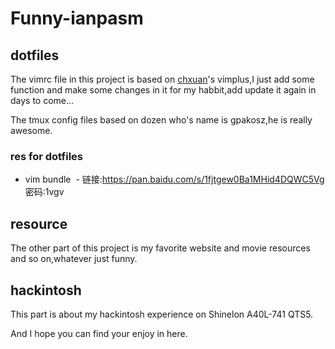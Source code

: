 # Funny-ianpasm

## dotfiles

The vimrc file in this project is based on [chxuan](https://github.com/chxuan)'s vimplus,I just add some function and make some changes in it for my habbit,add update it again in days to come...

The tmux config files based on dozen who's name is gpakosz,he is really awesome.

### res for dotfiles
 - vim bundle
  - 链接:https://pan.baidu.com/s/1fjtgew0Ba1MHid4DQWC5Vg  密码:1vgv


## resource

The other part of this project is my favorite website and movie resources and so on,whatever just funny.


## hackintosh

This part is about my hackintosh experience on Shinelon A40L-741 QTS5.


And I hope you can find your enjoy in here.


